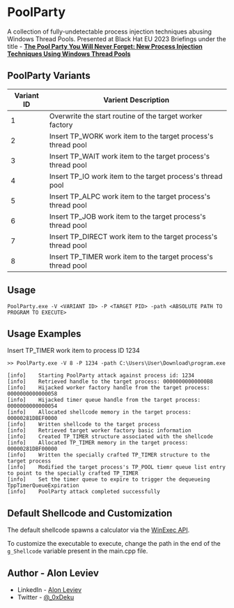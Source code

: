 
# PoolParty
A collection of fully-undetectable process injection techniques abusing Windows Thread Pools. Presented at Black Hat EU 2023 Briefings under the title - [**The Pool Party You Will Never Forget: New Process Injection Techniques Using Windows Thread Pools**](https://www.blackhat.com/eu-23/briefings/schedule/#the-pool-party-you-will-never-forget-new-process-injection-techniques-using-windows-thread-pools-35446)

## PoolParty Variants

| Variant ID  | Varient Description |
| ------------- | ----------------- |
| 1  | Overwrite the start routine of the target worker factory       |
| 2  | Insert TP_WORK work item to the target process's thread pool   |
| 3  | Insert TP_WAIT work item to the target process's thread pool   |
| 4  | Insert TP_IO work item to the target process's thread pool     |
| 5  | Insert TP_ALPC work item to the target process's thread pool   |
| 6  | Insert TP_JOB work item to the target process's thread pool    |
| 7  | Insert TP_DIRECT work item to the target process's thread pool |
| 8  | Insert TP_TIMER work item to the target process's thread pool  |

## Usage
```
PoolParty.exe -V <VARIANT ID> -P <TARGET PID> -path <ABSOLUTE PATH TO PROGRAM TO EXECUTE>
```

## Usage Examples

Insert TP_TIMER work item to process ID 1234
```
>> PoolParty.exe -V 8 -P 1234 -path C:\Users\User\Download\program.exe

[info]    Starting PoolParty attack against process id: 1234
[info]    Retrieved handle to the target process: 00000000000000B8
[info]    Hijacked worker factory handle from the target process: 0000000000000058
[info]    Hijacked timer queue handle from the target process: 0000000000000054
[info]    Allocated shellcode memory in the target process: 00000281DBEF0000
[info]    Written shellcode to the target process
[info]    Retrieved target worker factory basic information
[info]    Created TP_TIMER structure associated with the shellcode
[info]    Allocated TP_TIMER memory in the target process: 00000281DBF00000
[info]    Written the specially crafted TP_TIMER structure to the target process
[info]    Modified the target process's TP_POOL tiemr queue list entry to point to the specially crafted TP_TIMER
[info]    Set the timer queue to expire to trigger the dequeueing TppTimerQueueExpiration
[info]    PoolParty attack completed successfully

```

## Default Shellcode and Customization
The default shellcode spawns a calculator via the [WinExec API](https://learn.microsoft.com/en-us/windows/win32/api/winbase/nf-winbase-winexec). 

To customize the executable to execute, change the path in the end of the `g_Shellcode` variable present in the main.cpp file.

## Author - Alon Leviev
* LinkedIn - [Alon Leviev](https://il.linkedin.com/in/alonleviev)
* Twitter - [@_0xDeku](https://twitter.com/_0xDeku)

